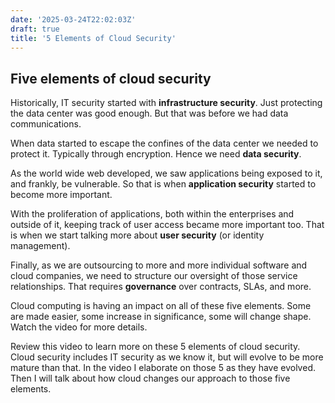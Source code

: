 ```yaml
---
date: '2025-03-24T22:02:03Z'
draft: true
title: '5 Elements of Cloud Security'
---
```



## Five elements of cloud security

Historically, IT security started with **infrastructure security**. Just protecting the data center was good enough. But that was before we had data communications.

When data started to escape the confines of the data center we needed to protect it. Typically through encryption. Hence we need **data security**.

As the world wide web developed, we saw applications being exposed to it, and frankly, be vulnerable. So that is when **application security** started to become more important.

With the proliferation of applications, both within the enterprises and outside of it, keeping track of user access became more important too. That is when we start talking more about **user security** (or identity management).

Finally, as we are outsourcing to more and more individual software and cloud companies, we need to structure our oversight of those service relationships. That requires **governance** over contracts, SLAs, and more.

Cloud computing is having an impact on all of these five elements. Some are made easier, some increase in significance, some will change shape. Watch the video for more details.


Review this video to learn more on these 5 elements of cloud security. Cloud security includes IT security as we know it, but will evolve to be more mature than that. In the video I elaborate on those 5 as they have evolved. Then I will talk about how cloud changes our approach to those five elements.
